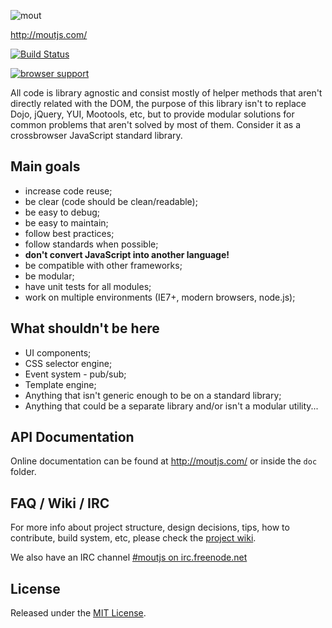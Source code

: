 ![mout](http://moutjs.com/logo.png "Modular JavaScript Utilties")

http://moutjs.com/

[![Build Status](https://travis-ci.org/mout/mout.png?branch=master)](https://travis-ci.org/mout/mout)

[![browser support](http://ci.testling.com/mout/mout.png)](http://ci.testling.com/mout/mout)

All code is library agnostic and consist mostly of helper methods that aren't
directly related with the DOM, the purpose of this library isn't to replace
Dojo, jQuery, YUI, Mootools, etc, but to provide modular solutions for common
problems that aren't solved by most of them. Consider it as a crossbrowser
JavaScript standard library.



## Main goals ##

 - increase code reuse;
 - be clear (code should be clean/readable);
 - be easy to debug;
 - be easy to maintain;
 - follow best practices;
 - follow standards when possible;
 - **don't convert JavaScript into another language!**
 - be compatible with other frameworks;
 - be modular;
 - have unit tests for all modules;
 - work on multiple environments (IE7+, modern browsers, node.js);



## What shouldn't be here ##

 - UI components;
 - CSS selector engine;
 - Event system - pub/sub;
 - Template engine;
 - Anything that isn't generic enough to be on a standard library;
 - Anything that could be a separate library and/or isn't a modular utility...



## API Documentation ##

Online documentation can be found at http://moutjs.com/ or inside the
`doc` folder.



## FAQ / Wiki / IRC ##

For more info about project structure, design decisions, tips, how to
contribute, build system, etc, please check the [project
wiki](https://github.com/mout/mout/wiki).

We also have an IRC channel [#moutjs on
irc.freenode.net](http://webchat.freenode.net/?channels=moutjs)



## License ##

Released under the [MIT License](http://www.opensource.org/licenses/mit-license.php).

